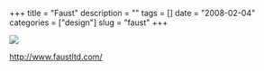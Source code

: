 +++
title = "Faust"
description = ""
tags = []
date = "2008-02-04"
categories = ["design"]
slug = "faust"
+++


 

  <div id="screens-thumbs" class="clearfix">
    <div class="txt-center" id="design-submission"><a href="http://www.faustltd.com/"><img id='bluga-thumbnail-994' class='bluga-thumbnail large' src='http://media.konigi.com/bluga/
wt47f27effa8d66_0.jpg'/></a></div>  
  </div>   
<p><a href="http://www.faustltd.com/">http://www.faustltd.com/</a></p>




